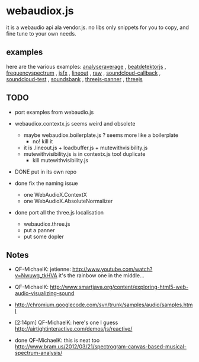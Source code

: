 webaudiox.js
============
it is a webaudio api ala vendor.js.
no libs only snippets for you to copy, and fine tune to your own needs.

## examples

here are the various examples: 
[analyseraverage](http://jeromeetienne.github.io/webaudiox/examples/analyseraverage.html)
, [beatdetektorjs](http://jeromeetienne.github.io/webaudiox/examples/beatdetektorjs.html)
, [frequencyspectrum](http://jeromeetienne.github.io/webaudiox/examples/frequencyspectrum.html)
, [jsfx](http://jeromeetienne.github.io/webaudiox/examples/jsfx.html)
, [lineout](http://jeromeetienne.github.io/webaudiox/examples/lineout.html)
, [raw](http://jeromeetienne.github.io/webaudiox/examples/raw.html)
, [soundcloud-callback](http://jeromeetienne.github.io/webaudiox/examples/soundcloud-callback.html)
, [soundcloud-test](http://jeromeetienne.github.io/webaudiox/examples/soundcloud-test.html)
, [soundsbank](http://jeromeetienne.github.io/webaudiox/examples/soundsbank.html)
, [threejs-panner](http://jeromeetienne.github.io/webaudiox/examples/threejs-panner.html)
, [threejs](http://jeromeetienne.github.io/webaudiox/examples/threejs.html)

## TODO
* port examples from webaudio.js
* webaudiox.contextx.js seems weird and obsolete
  * maybe webaudiox.boilerplate.js ? seems more like a boilerplate
    * no! kill it
  * it is .lineout.js + loadbuffer.js + mutewithvisibility.js
  * mutewithvisibility.js is in contextx.js too! duplicate 
    * kill mutewithvisibility.js

* DONE put in its own repo
* done fix the naming issue
  * one WebAudioX.ContextX
  * one WebAudioX.AbsoluteNormalizer
* done port all the three.js localisation
  * webaudiox.three.js
  * put a panner
  * put some dopler



## Notes
* QF-MichaelK: jetienne: http://www.youtube.com/watch?v=Nwuwg_tkHVA it's the rainbow one in the middle...
* QF-MichaelK: http://www.smartjava.org/content/exploring-html5-web-audio-visualizing-sound
* http://chromium.googlecode.com/svn/trunk/samples/audio/samples.html
* [2:14pm] QF-MichaelK: here's one I guess http://airtightinteractive.com/demos/js/reactive/

* done QF-MichaelK: this is neat too http://www.bram.us/2012/03/21/spectrogram-canvas-based-musical-spectrum-analysis/
